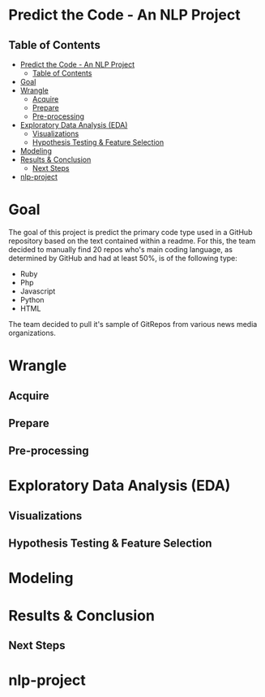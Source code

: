 # Predict the Code - An NLP Project
## Table of Contents
- [Predict the Code - An NLP Project](#predict-the-code---an-nlp-project)
  - [Table of Contents](#table-of-contents)
- [Goal](#goal)
- [Wrangle](#wrangle)
  - [Acquire](#acquire)
  - [Prepare](#prepare)
  - [Pre-processing](#pre-processing)
- [Exploratory Data Analysis (EDA)](#exploratory-data-analysis-eda)
  - [Visualizations](#visualizations)
  - [Hypothesis Testing & Feature Selection](#hypothesis-testing--feature-selection)
- [Modeling](#modeling)
- [Results & Conclusion](#results--conclusion)
  - [Next Steps](#next-steps)
- [nlp-project](#nlp-project)

# Goal
The goal of this project is predict the primary code type used in a GitHub repository based on the text contained within a readme. For this, the team decided to manually find 20 repos who's main coding language, as determined by GitHub and had at least 50%, is of the following type:
  
  * Ruby
  * Php
  * Javascript
  * Python
  * HTML

The team decided to pull it's sample of GitRepos from various news media organizations. 

# Wrangle


## Acquire


## Prepare


## Pre-processing



# Exploratory Data Analysis (EDA)


## Visualizations


## Hypothesis Testing & Feature Selection

# Modeling

  
# Results & Conclusion

## Next Steps
# nlp-project
